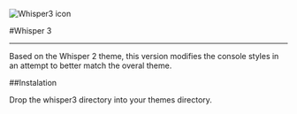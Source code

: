 ![Whisper3 icon](http://michaeldeol.com/wp-content/uploads/2012/05/Screen-Shot-2012-05-08-at-11.14.57-PM-e1336544513518.png)

#Whisper 3

----
Based on the Whisper 2 theme, this version modifies the console styles in an attempt to better match the overal theme.

##Instalation

Drop the whisper3 directory into your themes directory.